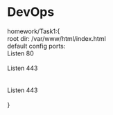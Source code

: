 # DevOps
homework/Task1:{</br>
root dir:  /var/www/html/index.html</br>
default config ports:</br>
    Listen 80 </br>
    <IfModule ssl_module></br>
          Listen 443 </br>
      </IfModule> </br>
     <IfModule mod_gnutls.c> </br>
          Listen 443 </br>
      </IfModule> </br>
         } </br>
         
